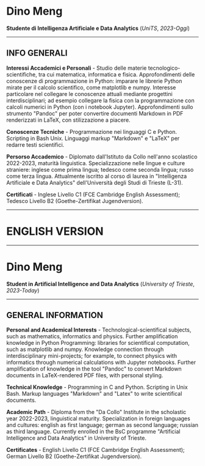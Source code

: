 # Dino Meng
**Studente di Intelligenza Artificiale e Data Analytics** (*UniTS*, *2023-Oggi*)

---
## INFO GENERALI
**Interessi Accademici e Personali** - Studio delle materie tecnologico-scientifiche, tra cui matematica, informatica e fisica. Approfondimenti delle conoscenze di programmazione in Python: imparare le librerie Python mirate per il calcolo scientifico, come matplotlib e numpy. Interesse particolare nel collegare le conoscenze attuali mediante progettini interdisciplinari; ad esempio collegare la fisica con la programmazione con calcoli numerici in Python (con i notebook Jupyter). Approfondimenti sullo strumento "Pandoc" per poter convertire documenti Markdown in PDF renderizzati in LaTeX, con stilizzazione a piacere.

**Conoscenze Tecniche** - Programmazione nei linguaggi C e Python. Scripting in Bash Unix. Linguaggi markup "Markdown" e "LaTeX" per redarre testi scientifici.

**Persorso Accademico** - Diplomato dall'Istituto da Collo nell'anno scolastico 2022-2023, maturità linguistica. Specializzazione nelle lingue e culture straniere: inglese come prima lingua; tedesco come seconda lingua; russo come terza lingua. Attualmente iscritto al corso di laurea in "Intelligenza Artificiale e Data Analytics" dell'Università degli Studi di Trieste (L-31).

**Certificati** - Inglese Livello C1 (FCE Cambridge English Assessment); Tedesco Livello B2 (Goethe-Zertifikat Jugendversion).

---
# ENGLISH VERSION
---

# Dino Meng
**Student in Artificial Intelligence and Data Analytics** (*University of Trieste*, *2023-Today*)

---
## GENERAL INFORMATION
**Personal and Academical Interests** - Technological-scientifical subjects, such as mathematics, informatics and physics. Further amplification knowledge in Python Programming: libraries for scientifical computation, such as matplotlib and numpy. Knowledge connection through interdisciplinary mini-projects; for example, to connect physics with informatics through numerical calculations with Jupyter notebooks. Further amplification of knowledge in the tool "Pandoc" to convert Markdown documents in LaTeX-rendered PDF files, with personal styling.

**Technical Knowledge** - Programming in C and Python. Scripting in Unix Bash. Markup languages "Markdown" and "Latex" to write scientifical documents.

**Academic Path** - Diploma from the "Da Collo" Institute in the scholastic year 2022-2023, linguistical maturity. Specialization in foreign languages and cultures: english as first language; german as second language; russian as third language. Currently enrolled in the BsC programme "Artificial Intelligence and Data Analytics" in University of Trieste.

**Certificates** - English Livello C1 (FCE Cambridge English Assessment); German Livello B2 (Goethe-Zertifikat Jugendversion).


<!---
OdinMeng/OdinMeng is a ✨ special ✨ repository because its `README.md` (this file) appears on your GitHub profile.
You can click the Preview link to take a look at your changes.
--->
